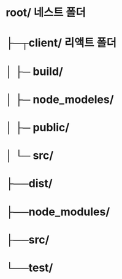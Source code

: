 # root/ 네스트 폴더

# ├─┬client/ 리액트 폴더

# │ ├─ build/

# │ ├─ node_modeles/

# │ ├─ public/

# │ └─ src/

# ├──dist/

# ├──node_modules/

# ├──src/

# └──test/

#
